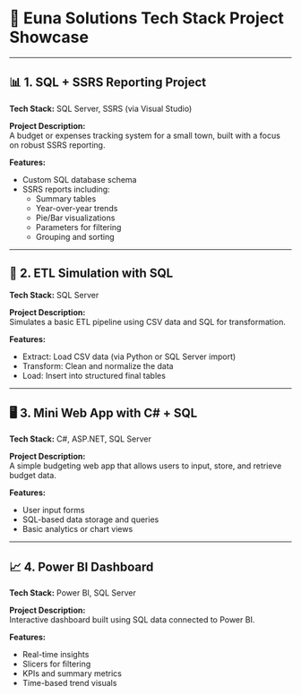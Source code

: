 # 💼 Euna Solutions Tech Stack Project Showcase

---

## 📊 1. SQL + SSRS Reporting Project

**Tech Stack:** SQL Server, SSRS (via Visual Studio)

**Project Description:**  
A budget or expenses tracking system for a small town, built with a focus on robust SSRS reporting.

**Features:**  
- Custom SQL database schema
- SSRS reports including:
  - Summary tables
  - Year-over-year trends
  - Pie/Bar visualizations
  - Parameters for filtering
  - Grouping and sorting

---

## 🔄 2. ETL Simulation with SQL

**Tech Stack:** SQL Server

**Project Description:**  
Simulates a basic ETL pipeline using CSV data and SQL for transformation.

**Features:**  
- Extract: Load CSV data (via Python or SQL Server import)
- Transform: Clean and normalize the data
- Load: Insert into structured final tables

---

## 🖥️ 3. Mini Web App with C# + SQL

**Tech Stack:** C#, ASP.NET, SQL Server

**Project Description:**  
A simple budgeting web app that allows users to input, store, and retrieve budget data.

**Features:**  
- User input forms
- SQL-based data storage and queries
- Basic analytics or chart views

---

## 📈 4. Power BI Dashboard

**Tech Stack:** Power BI, SQL Server

**Project Description:**  
Interactive dashboard built using SQL data connected to Power BI.

**Features:**  
- Real-time insights
- Slicers for filtering
- KPIs and summary metrics
- Time-based trend visuals
